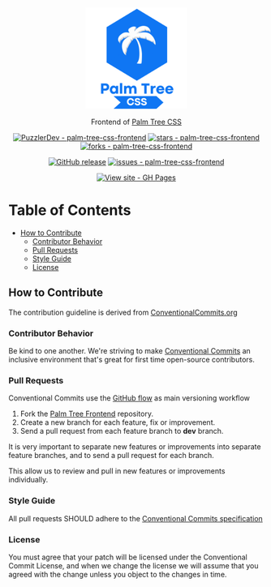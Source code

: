 <div align="center">

<img src="./src/assets/imagotype.svg" alt="Palm Tree CSS's imagotype" title="Palm Tree CSS's imagotype" width="200"/>

Frontend of [Palm Tree CSS](https://github.com/PuzzlerDev/palm-tree-css-frontend)

[![PuzzlerDev - palm-tree-css-frontend](https://img.shields.io/static/v1?label=PuzzlerDev&message=palm-tree-css-frontend&color=blue&logo=github)](https://github.com/PuzzlerDev/palm-tree-css-frontend)
[![stars - palm-tree-css-frontend](https://img.shields.io/github/stars/PuzzlerDev/palm-tree-css-frontend?style=social)](https://github.com/PuzzlerDev/palm-tree-css-frontend)
[![forks - palm-tree-css-frontend](https://img.shields.io/github/forks/PuzzlerDev/palm-tree-css-frontend?style=social)](https://github.com/PuzzlerDev/palm-tree-css-frontend)

[![GitHub release](https://img.shields.io/github/release/PuzzlerDev/palm-tree-css-frontend?include_prereleases=&sort=semver)](https://github.com/PuzzlerDev/palm-tree-css-frontend/releases/) [![issues - palm-tree-css-frontend](https://img.shields.io/github/issues/PuzzlerDev/palm-tree-css-frontend)](https://github.com/PuzzlerDev/palm-tree-css-frontend/issues)

[![View site - GH Pages](https://img.shields.io/badge/View_site-GH_Pages-2ea44f?style=for-the-badge)](https://puzzlerdev.github.io/palm-tree-css-frontend/)

</div>

# Table of Contents

- [How to Contribute](#how-to-contribute)
	- [Contributor Behavior](#contributor-behavior)
	- [Pull Requests](#pull-requests)
	- [Style Guide](#style-guide)
	- [License](#license)

## How to Contribute

The contribution guideline is derived from [ConventionalCommits.org](https://www.conventionalcommits.org/)

### Contributor Behavior

Be kind to one another. We're striving to make [Conventional Commits](https://www.conventionalcommits.org/) an inclusive environment that's great for first time open-source contributors.

### Pull Requests

Conventional Commits use the [GitHub flow](https://guides.github.com/introduction/flow/) as main versioning workflow

1. Fork the [Palm Tree Frontend](https://github.com/PuzzlerDev/palm-tree-css-frontend) repository.
2. Create a new branch for each feature, fix or improvement.
3. Send a pull request from each feature branch to **dev** branch.

It is very important to separate new features or improvements into separate feature branches, and to send a pull request for each branch.

This allow us to review and pull in new features or improvements individually.

### Style Guide

All pull requests SHOULD adhere to the [Conventional Commits specification](https://conventionalcommits.org/)

### License

You must agree that your patch will be licensed under the Conventional Commit License, and when we change the license we will assume that you agreed with the change unless you object to the changes in time.
